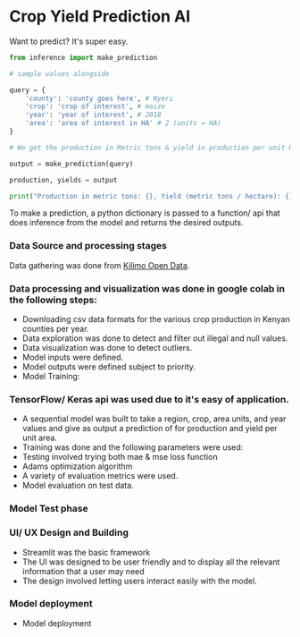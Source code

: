 # Crop Yield Prediction AI
Want to predict? It's super easy.

```python
from inference import make_prediction

# sample values alongside

query = {
    'county': 'county goes here', # Nyeri
    'crop': 'crop of interest', # maize
    'year': 'year of interest', # 2018
    'area': 'area of interest in HA' # 2 (units = HA)
}

# We get the production in Metric tons & yield in production per unit HA

output = make_prediction(query)

production, yields = output

print("Production in metric tons: {}, Yield (metric tons / hectare): {}".format(production, yields))
```

To make a prediction, a python dictionary is passed to a function/ api that does inference from the model and returns the desired outputs.

### Data Source and processing stages
  Data gathering was done from [Kilimo Open Data](http://kilimodata.developlocal.org/dataset/?organization=crops).

### Data processing and visualization was done in google colab in the following steps:

* Downloading csv data formats for the various crop production in Kenyan counties per year.
* Data exploration was done to detect and filter out illegal and null values.
* Data visualization was done to detect outliers.
* Model inputs were defined.
* Model outputs were defined subject to priority.
* Model Training:

### TensorFlow/ Keras api was used due to it's easy of application.

* A sequential model was built to take a region, crop, area units, and year values and give as output a prediction of for production and yield per unit area.
* Training was done and the following parameters were used:
* Testing involved trying both mae & mse loss function
* Adams optimization algorithm
* A variety of evaluation metrics were used.
* Model evaluation on test data.

### Model Test phase

### UI/ UX Design and Building

* Streamlit was the basic framework
* The UI was designed to be user friendly and to display all the relevant information that a user may need
* The design involved letting users interact easily with the model.

### Model deployment

* Model deployment
